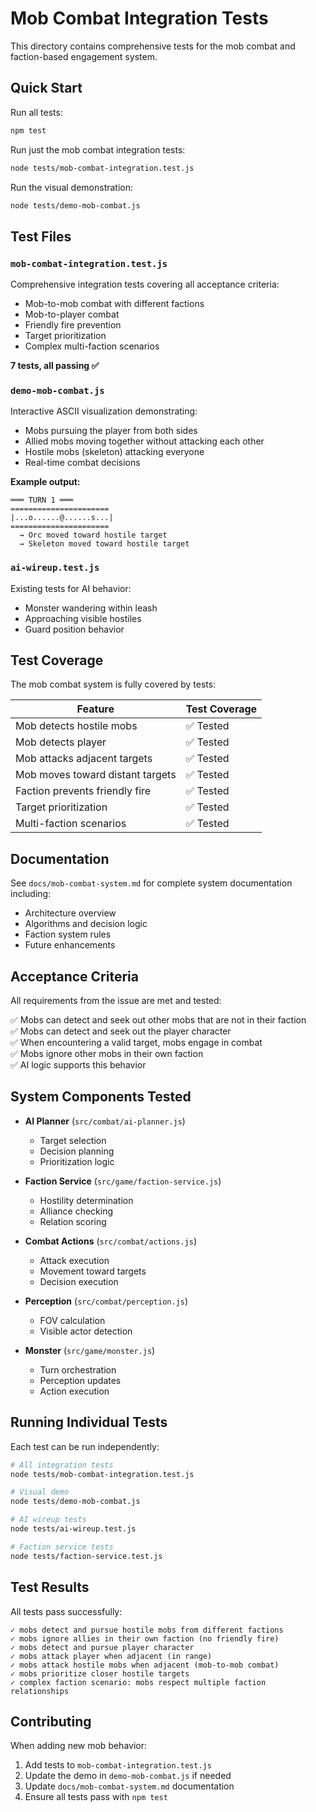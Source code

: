 # Mob Combat Integration Tests

This directory contains comprehensive tests for the mob combat and faction-based engagement system.

## Quick Start

Run all tests:
```bash
npm test
```

Run just the mob combat integration tests:
```bash
node tests/mob-combat-integration.test.js
```

Run the visual demonstration:
```bash
node tests/demo-mob-combat.js
```

## Test Files

### `mob-combat-integration.test.js`
Comprehensive integration tests covering all acceptance criteria:
- Mob-to-mob combat with different factions
- Mob-to-player combat
- Friendly fire prevention
- Target prioritization
- Complex multi-faction scenarios

**7 tests, all passing ✅**

### `demo-mob-combat.js`
Interactive ASCII visualization demonstrating:
- Mobs pursuing the player from both sides
- Allied mobs moving together without attacking each other
- Hostile mobs (skeleton) attacking everyone
- Real-time combat decisions

**Example output:**
```
═══ TURN 1 ═══
======================
|...o......@......s...|
======================
  → Orc moved toward hostile target
  → Skeleton moved toward hostile target
```

### `ai-wireup.test.js`
Existing tests for AI behavior:
- Monster wandering within leash
- Approaching visible hostiles
- Guard position behavior

## Test Coverage

The mob combat system is fully covered by tests:

| Feature | Test Coverage |
|---------|--------------|
| Mob detects hostile mobs | ✅ Tested |
| Mob detects player | ✅ Tested |
| Mob attacks adjacent targets | ✅ Tested |
| Mob moves toward distant targets | ✅ Tested |
| Faction prevents friendly fire | ✅ Tested |
| Target prioritization | ✅ Tested |
| Multi-faction scenarios | ✅ Tested |

## Documentation

See `docs/mob-combat-system.md` for complete system documentation including:
- Architecture overview
- Algorithms and decision logic
- Faction system rules
- Future enhancements

## Acceptance Criteria

All requirements from the issue are met and tested:

✅ Mobs can detect and seek out other mobs that are not in their faction  
✅ Mobs can detect and seek out the player character  
✅ When encountering a valid target, mobs engage in combat  
✅ Mobs ignore other mobs in their own faction  
✅ AI logic supports this behavior

## System Components Tested

- **AI Planner** (`src/combat/ai-planner.js`)
  - Target selection
  - Decision planning
  - Prioritization logic

- **Faction Service** (`src/game/faction-service.js`)
  - Hostility determination
  - Alliance checking
  - Relation scoring

- **Combat Actions** (`src/combat/actions.js`)
  - Attack execution
  - Movement toward targets
  - Decision execution

- **Perception** (`src/combat/perception.js`)
  - FOV calculation
  - Visible actor detection

- **Monster** (`src/game/monster.js`)
  - Turn orchestration
  - Perception updates
  - Action execution

## Running Individual Tests

Each test can be run independently:

```bash
# All integration tests
node tests/mob-combat-integration.test.js

# Visual demo
node tests/demo-mob-combat.js

# AI wireup tests
node tests/ai-wireup.test.js

# Faction service tests
node tests/faction-service.test.js
```

## Test Results

All tests pass successfully:
```
✓ mobs detect and pursue hostile mobs from different factions
✓ mobs ignore allies in their own faction (no friendly fire)
✓ mobs detect and pursue player character
✓ mobs attack player when adjacent (in range)
✓ mobs attack hostile mobs when adjacent (mob-to-mob combat)
✓ mobs prioritize closer hostile targets
✓ complex faction scenario: mobs respect multiple faction relationships
```

## Contributing

When adding new mob behavior:
1. Add tests to `mob-combat-integration.test.js`
2. Update the demo in `demo-mob-combat.js` if needed
3. Update `docs/mob-combat-system.md` documentation
4. Ensure all tests pass with `npm test`
